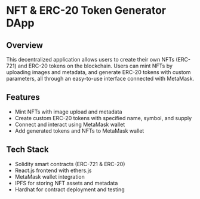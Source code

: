 # NFT & ERC-20 Token Generator DApp

## Overview

This decentralized application allows users to create their own NFTs (ERC-721) and ERC-20 tokens on the blockchain. Users can mint NFTs by uploading images and metadata, and generate ERC-20 tokens with custom parameters, all through an easy-to-use interface connected with MetaMask.

## Features

- Mint NFTs with image upload and metadata
- Create custom ERC-20 tokens with specified name, symbol, and supply
- Connect and interact using MetaMask wallet
- Add generated tokens and NFTs to MetaMask wallet

## Tech Stack

- Solidity smart contracts (ERC-721 & ERC-20)
- React.js frontend with ethers.js
- MetaMask wallet integration
- IPFS for storing NFT assets and metadata
- Hardhat for contract deployment and testing


